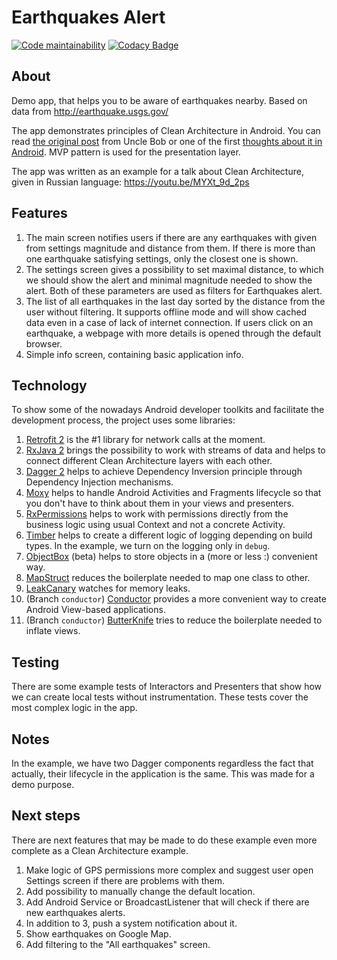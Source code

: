 # Earthquakes Alert

[![Code maintainability](https://api.codeclimate.com/v1/badges/8f23bcaf17afbb3dcbf1/maintainability)](https://codeclimate.com/github/Gaket/Earthquakes/maintainability)
[![Codacy Badge](https://api.codacy.com/project/badge/Grade/4ed364e0d38c4f88a7730d4c3dad2270)](https://app.codacy.com/manual/Gaket/Earthquakes?utm_source=github.com&utm_medium=referral&utm_content=Gaket/Earthquakes&utm_campaign=Badge_Grade_Dashboard)

## About

Demo app, that helps you to be aware of earthquakes nearby. Based on data from http://earthquake.usgs.gov/

The app demonstrates principles of Clean Architecture in Android. You can read [the original post](https://8thlight.com/blog/uncle-bob/2012/08/13/the-clean-architecture.html) from Uncle Bob or one of the first [thoughts about it in Android](https://fernandocejas.com/2014/09/03/architecting-android-the-clean-way/). MVP pattern is used for the presentation layer.

The app was written as an example for a talk about Clean Architecture, given in Russian language: https://youtu.be/MYXt_9d_2ps

## Features

1. The main screen notifies users if there are any earthquakes with given from settings magnitude and distance from them. If there is more than one earthquake satisfying settings, only the closest one is shown.
2. The settings screen gives a possibility to set maximal distance, to which we should show the alert and minimal magnitude needed to show the alert. Both of these parameters are used as filters for Earthquakes alert.
3. The list of all earthquakes in the last day sorted by the distance from the user without filtering. It supports offline mode and will show cached data even in a case of lack of internet connection. If users click on an earthquake, a webpage with more details is opened through the default browser.
4. Simple info screen, containing basic application info.

## Technology

To show some of the nowadays Android developer toolkits and facilitate the development process, the project uses some libraries:

1. [Retrofit 2](https://github.com/square/retrofit) is the #1 library for network calls at the moment.
2. [RxJava 2](https://github.com/ReactiveX/RxJava) brings the possibility to work with streams of data and helps to connect different Clean Architecture layers with each other.
3. [Dagger 2](https://github.com/google/dagger) helps to achieve Dependency Inversion principle through Dependency Injection mechanisms.
3. [Moxy](https://github.com/Arello-Mobile/Moxy) helps to handle Android Activities and Fragments lifecycle so that you don't have to think about them in your views and presenters. 
4. [RxPermissions](https://github.com/tbruyelle/RxPermissions) helps to work with permissions directly from the business logic using usual Context and not a concrete Activity.
5. [Timber](https://github.com/JakeWharton/timber) helps to create a different logic of logging depending on build types. In the example, we turn on the logging only in `debug`.
6. [ObjectBox](https://github.com/greenrobot/ObjectBox) (beta) helps to store objects in a (more or less :) convenient way.
7. [MapStruct](http://mapstruct.org/) reduces the boilerplate needed to map one class to other.
8. [LeakCanary](https://github.com/square/leakcanary) watches for memory leaks.
9. (Branch `conductor`) [Conductor](https://github.com/bluelinelabs/Conductor) provides a more convenient way to create Android View-based applications.
10. (Branch `conductor`) [ButterKnife]() tries to reduce the boilerplate needed to inflate views.

## Testing

There are some example tests of Interactors and Presenters that show how we can create local tests without instrumentation. These tests cover the most complex logic in the app.

## Notes

In the example, we have two Dagger components regardless the fact that actually, their lifecycle in the application is the same. This was made for a demo purpose.

## Next steps

There are next features that may be made to do these example even more complete as a Clean Architecture example.

1. Make logic of GPS permissions more complex and suggest user open Settings screen if there are problems with them.
2. Add possibility to manually change the default location.
3. Add Android Service or BroadcastListener that will check if there are new earthquakes alerts.
4. In addition to 3, push a system notification about it.
5. Show earthquakes on Google Map.
6. Add filtering to the "All earthquakes" screen.

